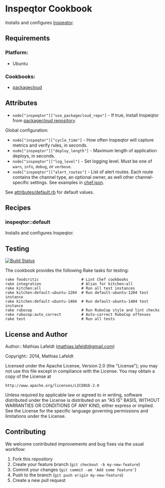 # Inspeqtor Cookbook

Installs and configures [Inspeqtor](https://github.com/mperham/inspeqtor).

## Requirements

### Platform:

* Ubuntu

### Cookbooks:

* [packagecloud](https://github.com/computology/packagecloud-cookbook)

## Attributes

* `node["inspeqtor"]["use_packagecloud_repo"]` - If true, install Inspeqtor from
  [packagecloud repository](https://packagecloud.io/contribsys/inspeqtor).

Global configuration:

* `node["inspeqtor"]["cycle_time"]` - How often Inspeqtor will capture metrics
  and verify rules, in seconds.
* `node["inspeqtor"]["deploy_length"]` - Maximum length of application deploys,
  in seconds.
* `node["inspeqtor"]["log_level"]` - Set logging level. Must be one of `warn`,
  `info`, `debug`, or `verbose`.
* `node["inspeqtor"]["alert_routes"]` - List of alert routes. Each route
  contains the channel type, an optional owner, as well other channel-specific
  settings. See examples in [chef.json](/chef.json).

See [attributes/default.rb](/attributes/default.rb) for default values.

## Recipes

### inspeqtor::default

Installs and configures Inspeqtor.

## Testing

[![Build Status](https://travis-ci.org/mlafeldt/inspeqtor-cookbook.svg?branch=master)](https://travis-ci.org/mlafeldt/inspeqtor-cookbook)

The cookbook provides the following Rake tasks for testing:

```
rake foodcritic                   # Lint Chef cookbooks
rake integration                  # Alias for kitchen:all
rake kitchen:all                  # Run all test instances
rake kitchen:default-ubuntu-1204  # Run default-ubuntu-1204 test instance
rake kitchen:default-ubuntu-1404  # Run default-ubuntu-1404 test instance
rake rubocop                      # Run RuboCop style and lint checks
rake rubocop:auto_correct         # Auto-correct RuboCop offenses
rake test                         # Run all tests
```

## License and Author

Author:: Mathias Lafeldt (mathias.lafeldt@gmail.com)

Copyright:: 2014, Mathias Lafeldt

Licensed under the Apache License, Version 2.0 (the "License");
you may not use this file except in compliance with the License.
You may obtain a copy of the License at

    http://www.apache.org/licenses/LICENSE-2.0

Unless required by applicable law or agreed to in writing, software
distributed under the License is distributed on an "AS IS" BASIS,
WITHOUT WARRANTIES OR CONDITIONS OF ANY KIND, either express or implied.
See the License for the specific language governing permissions and
limitations under the License.

## Contributing

We welcome contributed improvements and bug fixes via the usual workflow:

1. Fork this repository
2. Create your feature branch (`git checkout -b my-new-feature`)
3. Commit your changes (`git commit -am 'Add some feature'`)
4. Push to the branch (`git push origin my-new-feature`)
5. Create a new pull request
